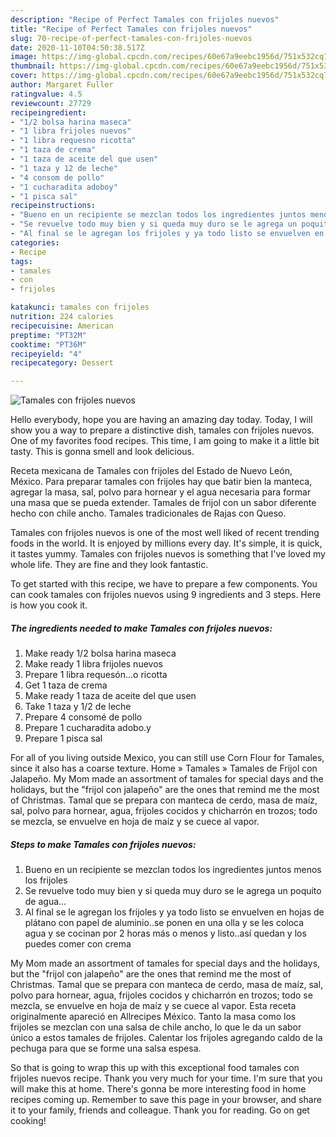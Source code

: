 ```yaml
---
description: "Recipe of Perfect Tamales con frijoles nuevos"
title: "Recipe of Perfect Tamales con frijoles nuevos"
slug: 70-recipe-of-perfect-tamales-con-frijoles-nuevos
date: 2020-11-10T04:50:38.517Z
image: https://img-global.cpcdn.com/recipes/60e67a9eebc1956d/751x532cq70/tamales-con-frijoles-nuevos-foto-principal.jpg
thumbnail: https://img-global.cpcdn.com/recipes/60e67a9eebc1956d/751x532cq70/tamales-con-frijoles-nuevos-foto-principal.jpg
cover: https://img-global.cpcdn.com/recipes/60e67a9eebc1956d/751x532cq70/tamales-con-frijoles-nuevos-foto-principal.jpg
author: Margaret Fuller
ratingvalue: 4.5
reviewcount: 27729
recipeingredient:
- "1/2 bolsa harina maseca"
- "1 libra frijoles nuevos"
- "1 libra requesno ricotta"
- "1 taza de crema"
- "1 taza de aceite del que usen"
- "1 taza y 12 de leche"
- "4 consom de pollo"
- "1 cucharadita adoboy"
- "1 pisca sal"
recipeinstructions:
- "Bueno en un recipiente se mezclan todos los ingredientes juntos menos los frijoles"
- "Se revuelve todo muy bien y si queda muy duro se le agrega un poquito de agua..."
- "Al final se le agregan los frijoles y ya todo listo se envuelven en hojas de plátano con papel de aluminio..se ponen en una olla y se les coloca agua y se cocinan por 2 horas más o menos y listo..así quedan y los puedes comer con crema"
categories:
- Recipe
tags:
- tamales
- con
- frijoles

katakunci: tamales con frijoles 
nutrition: 224 calories
recipecuisine: American
preptime: "PT32M"
cooktime: "PT36M"
recipeyield: "4"
recipecategory: Dessert

---
```



![Tamales con frijoles nuevos](https://img-global.cpcdn.com/recipes/60e67a9eebc1956d/751x532cq70/tamales-con-frijoles-nuevos-foto-principal.jpg)

Hello everybody, hope you are having an amazing day today. Today, I will show you a way to prepare a distinctive dish, tamales con frijoles nuevos. One of my favorites food recipes. This time, I am going to make it a little bit tasty. This is gonna smell and look delicious.

Receta mexicana de Tamales con frijoles del Estado de Nuevo León, México. Para preparar tamales con frijoles hay que batir bien la manteca, agregar la masa, sal, polvo para hornear y el agua necesaria para formar una masa que se pueda extender. Tamales de frijol con un sabor diferente hecho con chile ancho. Tamales tradicionales de Rajas con Queso.

Tamales con frijoles nuevos is one of the most well liked of recent trending foods in the world. It is enjoyed by millions every day. It's simple, it is quick, it tastes yummy. Tamales con frijoles nuevos is something that I've loved my whole life. They are fine and they look fantastic.


To get started with this recipe, we have to prepare a few components. You can cook tamales con frijoles nuevos using 9 ingredients and 3 steps. Here is how you cook it.

<!--inarticleads1-->

##### The ingredients needed to make Tamales con frijoles nuevos:

1. Make ready 1/2 bolsa harina maseca
1. Make ready 1 libra frijoles nuevos
1. Prepare 1 libra requesón...o ricotta
1. Get 1 taza de crema
1. Make ready 1 taza de aceite del que usen
1. Take 1 taza y 1/2 de leche
1. Prepare 4 consomé de pollo
1. Prepare 1 cucharadita adobo.y
1. Prepare 1 pisca sal


For all of you living outside Mexico, you can still use Corn Flour for Tamales, since it also has a coarse texture. Home » Tamales » Tamales de Frijol con Jalapeño. My Mom made an assortment of tamales for special days and the holidays, but the &#34;frijol con jalapeño&#34; are the ones that remind me the most of Christmas. Tamal que se prepara con manteca de cerdo, masa de maíz, sal, polvo para hornear, agua, frijoles cocidos y chicharrón en trozos; todo se mezcla, se envuelve en hoja de maíz y se cuece al vapor. 

<!--inarticleads2-->

##### Steps to make Tamales con frijoles nuevos:

1. Bueno en un recipiente se mezclan todos los ingredientes juntos menos los frijoles
1. Se revuelve todo muy bien y si queda muy duro se le agrega un poquito de agua...
1. Al final se le agregan los frijoles y ya todo listo se envuelven en hojas de plátano con papel de aluminio..se ponen en una olla y se les coloca agua y se cocinan por 2 horas más o menos y listo..así quedan y los puedes comer con crema


My Mom made an assortment of tamales for special days and the holidays, but the &#34;frijol con jalapeño&#34; are the ones that remind me the most of Christmas. Tamal que se prepara con manteca de cerdo, masa de maíz, sal, polvo para hornear, agua, frijoles cocidos y chicharrón en trozos; todo se mezcla, se envuelve en hoja de maíz y se cuece al vapor. Esta receta originalmente apareció en Allrecipes México. Tanto la masa como los frijoles se mezclan con una salsa de chile ancho, lo que le da un sabor único a estos tamales de frijoles. Calentar los frijoles agregando caldo de la pechuga para que se forme una salsa espesa. 

So that is going to wrap this up with this exceptional food tamales con frijoles nuevos recipe. Thank you very much for your time. I'm sure that you will make this at home. There's gonna be more interesting food in home recipes coming up. Remember to save this page in your browser, and share it to your family, friends and colleague. Thank you for reading. Go on get cooking!
